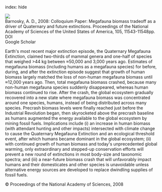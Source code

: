 index: hide

<div class="Citation">
    <div class="Citation-thumb CitationThumb-linked"  data-href="https://doi.org/10.1073/pnas.0801918105">
      <img src="https://static.claimspace.cloud/climate-study-static/refs/thumbs/6/Barnosky_2008-thumb.png" />
    </div>

  <div class="Citation-body">
    <div class="Citation-text">Barnosky, A. D., 2008: Colloquium Paper: Megafauna biomass tradeoff as a driver of Quaternary and future extinctions. <span class="Article-journal">Proceedings of the National Academy of Sciences of the United States of America, </span><span class="Article-volume">105, </span>11543-11548pp.</div>
    <div class="Citation-links">
      <div class="CitationLink" data-href="https://doi.org/10.1073/pnas.0801918105">
        <div class="CitationLink-icon CitationLink-Doi"></div>
        <div class="CitationLink-text">DOI</div>
      </div>
      <div class="CitationLink" data-href="https://scholar.google.com/scholar?q=10.1073/pnas.0801918105">
        <div class="CitationLink-icon CitationLink-Scholar"></div>
        <div class="CitationLink-text">Google Scholar</div>
      </div>
    </div>
  </div>
</div>

Earth's most recent major extinction episode, the Quaternary Megafauna Extinction, claimed two-thirds of mammal genera and one-half of species that weighed >44 kg between ≈50,000 and 3,000 years ago. Estimates of megafauna biomass (including humans as a megafauna species) for before, during, and after the extinction episode suggest that growth of human biomass largely matched the loss of non-human megafauna biomass until ≈12,000 years ago. Then, total megafauna biomass crashed, because many non-human megafauna species suddenly disappeared, whereas human biomass continued to rise. After the crash, the global ecosystem gradually recovered into a new state where megafauna biomass was concentrated around one species, humans, instead of being distributed across many species. Precrash biomass levels were finally reached just before the Industrial Revolution began, then skyrocketed above the precrash baseline as humans augmented the energy available to the global ecosystem by mining fossil fuels. Implications include (i) an increase in human biomass (with attendant hunting and other impacts) intersected with climate change to cause the Quaternary Megafauna Extinction and an ecological threshold event, after which humans became dominant in the global ecosystem; (ii) with continued growth of human biomass and today's unprecedented global warming, only extraordinary and stepped-up conservation efforts will prevent a new round of extinctions in most body-size and taxonomic spectra; and (iii) a near-future biomass crash that will unfavorably impact humans and their domesticates and other species is unavoidable unless alternative energy sources are developed to replace dwindling supplies of fossil fuels.

<div class="Citation-copy">
&copy; Proceedings of the National Academy of Sciences, 2008
</div>